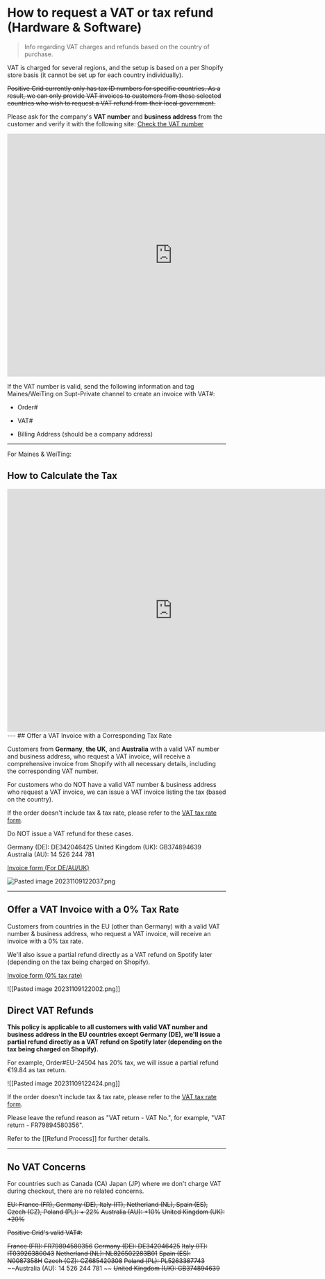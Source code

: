# How to request a VAT or tax refund (Hardware & Software)

> Info regarding VAT charges and refunds based on the country of purchase.

VAT is charged for several regions, and the setup is based on a per Shopify store basis (it cannot be set up for each country individually).

~~Positive Grid currently only has tax ID numbers for specific countries. As a result, we can only provide VAT invoices to customers from these selected countries who wish to request a VAT refund from their local government.~~ 

Please ask for the company's **VAT number** and **business address** from the customer and verify it with the following site:
[Check the VAT number](https://ec.europa.eu/taxation_customs/vies/#/vat-validation)

<iframe src="https://docs.google.com/presentation/d/e/2PACX-1vR7bREZgM0YUoH5gtYtWGqVmNcMpgYTtNKh8q79-TsghA-IFj5M9_E8I3F37fpH1i501Alwd3qCHIaa/embed?start=false" frameborder="0" width="760" height="560" allowfullscreen="true" mozallowfullscreen="true" webkitallowfullscreen="true"></iframe>

If the VAT number is valid, send the following information and tag Maines/WeiTing on Supt-Private channel to create an invoice with VAT#:

- Order#
  
- VAT#
  
- Billing Address (should be a company address)

---

For Maines & WeiTing:


## How to Calculate the Tax
<iframe src="https://docs.google.com/presentation/d/e/2PACX-1vTX8sJcbLMk00F6QYYvQHs-JRoZsfiNHbm8YVMdiAPFoUqTkpbfg7QhGZ7wJnVef5a4BIujsRPMB8FX/embed?start=false&loop=false" frameborder="0" width="760" height="560" allowfullscreen="true" mozallowfullscreen="true" webkitallowfullscreen="true"></iframe>
---
## Offer a VAT Invoice with a Corresponding Tax Rate

Customers from **Germany**, **the UK**, and **Australia** with a valid VAT number and business address, who request a VAT invoice, will receive a comprehensive invoice from Shopify with all necessary details, including the corresponding VAT number.

For customers who do NOT have a valid VAT number & business address who request a VAT invoice, we can issue a VAT invoice listing the tax (based on the country). 

If the order doesn't include tax & tax rate, please refer to the [VAT tax rate form](https://docs.google.com/spreadsheets/d/1Ff020CG0y80BugqOhEu_gE3a7jkCHxFLIG1wkUZaHX8/edit#gid=0).


Do NOT issue a VAT refund for these cases.


Germany (DE): DE342046425
United Kingdom (UK): GB374894639
Australia (AU): 14 526 244 781 

[Invoice form (For DE/AU/UK)](https://drive.google.com/file/d/1xSfXmj-50Tt7Fqwvw57jKR4zNYzwyJ50/view?usp=sharing)

![Pasted image 20231109122037.png](https://pg-support.github.io/supt-km/Media/Pasted%20image%2020231109122037.png)

---
## Offer a VAT Invoice with a 0% Tax Rate

Customers from countries in the EU (other than Germany) with a valid VAT number & business address, who request a VAT invoice, will receive an invoice with a 0% tax rate.

We'll also issue a partial refund directly as a VAT refund on Spotify later (depending on the tax being charged on Shopify).

[Invoice form (0% tax rate)](https://drive.google.com/file/d/1IuwFTK23E03mR8xPRdKBe32qjRWX4JhC/view?usp=sharing)

![[Pasted image 20231109122002.png]]

## Direct VAT Refunds
**This policy is applicable to all  customers with valid VAT number and business address in the EU countries except Germany (DE), we'll issue a partial refund directly as a VAT refund on Spotify later (depending on the tax being charged on Shopify).**

For example, Order#EU-24504 has 20% tax, we will issue a partial refund €19.84 as tax return.

![[Pasted image 20231109122424.png]]

If the order doesn't include tax & tax rate, please refer to the [VAT tax rate form](https://docs.google.com/spreadsheets/d/1Ff020CG0y80BugqOhEu_gE3a7jkCHxFLIG1wkUZaHX8/edit#gid=0).

Please leave the refund reason as "VAT return - VAT No.", for example, "VAT return - FR79894580356". 

Refer to the [[Refund Process]] for further details.


---

## No VAT Concerns

For countries such as Canada (CA) Japan (JP) where we don't charge VAT during checkout, there are no related concerns. 




~~EU: France (FR), Germany (DE), Italy (IT), Netherland (NL), Spain (ES), Czech (CZ), Poland (PL): + 22%~~
~~Australia (AU): +10%~~
~~United Kingdom (UK): +20%~~

~~Positive Grid's valid VAT#:~~

~~France (FR): FR79894580356~~
~~Germany (DE): DE342046425~~ 
~~Italy (IT): IT03926380043~~ 
~~Netherland (NL): NL826502283B01~~ 
~~Spain (ES): N0087358H~~ 
~~Czech (CZ): CZ685420308~~ 
~~Poland (PL): PL5263387743~~
~~Australia (AU): 14 526 244 781 ~~
~~United Kingdom (UK): GB374894639~~




